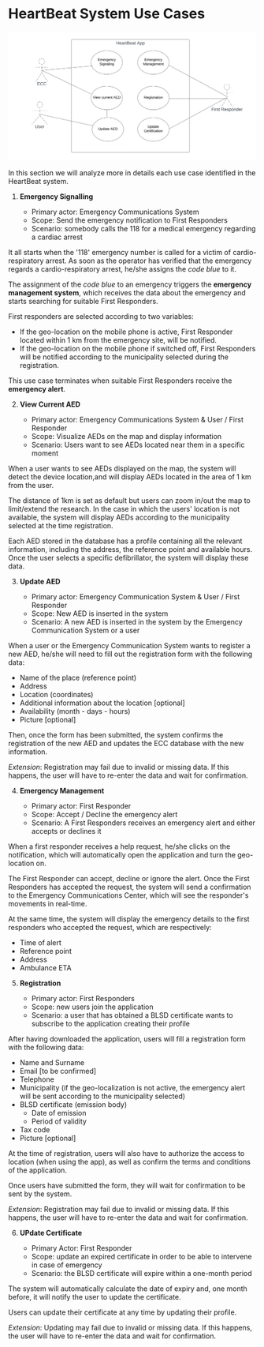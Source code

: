 # HeartBeat System Use Cases

![](use-case.png)

In this section we will analyze more in details each use case identified in the HeartBeat system.

1. **Emergency Signalling**

    - Primary actor: Emergency Communications System
    - Scope: Send the emergency notification to First Responders
    - Scenario: somebody calls the 118 for a medical emergency regarding a cardiac arrest

 It all starts when the '118' emergency number is called for a victim of cardio-respiratory arrest.
 As soon as the operator has verified that the emergency regards a cardio-respiratory arrest, he/she assigns the *code blue* to it.

 The assignment of the *code blue* to an emergency triggers the **emergency management system**, which receives the data about the emergency and starts searching for suitable First Responders.

 First responders are selected according to two variables:

 - If the geo-location on the mobile phone is active, First Responder located within 1 km from the emergency site, will be notified.
 - If the geo-location on the mobile phone if switched off, First Responders will be notified according to the municipality selected during the registration.

 This use case terminates when suitable First Responders receive the **emergency alert**.

 2. **View Current AED**

    - Primary actor: Emergency Communications System & User / First Responder
    - Scope: Visualize AEDs on the map and display information
    - Scenario: Users want to see AEDs located near them in a specific moment

When a user wants to see AEDs displayed on the map, the system will detect the device location,and will display AEDs located in the area of 1 km from the user.

The distance of 1km is set as default but users can zoom in/out the map to limit/extend the research.
In the case in which the users' location is not available, the system will display AEDs according to the municipality selected at the time registration.

Each AED stored in the database has a profile containing all the relevant information, including the address, the reference point and available hours.
Once the user selects a specific defibrillator, the system will display these data.

3. **Update AED**

    - Primary actor: Emergency Communication System & User / First Responder
    - Scope: New AED is inserted in the system
    - Scenario: A new AED is inserted in the system by the Emergency Communication System or a user

When a user or the Emergency Communication System wants to register a new AED, he/she will need to fill out the registration form with the following data:

- Name of the place (reference point)
- Address
- Location (coordinates)
- Additional information about the location [optional]
- Availability (month - days - hours)
- Picture [optional]

Then, once the form has been submitted, the system confirms the registration of the new AED and updates the ECC database with the new information.

*Extension*: Registration may fail due to invalid or missing data. If this happens, the user will have to re-enter the data and wait for confirmation.

4. **Emergency Management**

    - Primary actor: First Responder 
    - Scope: Accept / Decline the emergency alert
    - Scenario: A First Responders receives an emergency alert and either accepts or declines it

When a first responder receives a help request, he/she clicks on the notification, which will automatically open the application and turn the geo-location on.

The First Responder can accept, decline or ignore the alert.
Once the First Responders has accepted the request, the system will send a confirmation to the Emergency Communications Center, which will see the responder's movements in real-time.

At the same time, the system will display the emergency details to the first responders who accepted the request, which are respectively:

- Time of alert
- Reference point
- Address
- Ambulance ETA

5. **Registration**

    - Primary actor: First Responders
    - Scope: new users join the application
    - Scenario: a user that has obtained a BLSD certificate wants to subscribe to the application creating their profile

After having downloaded the application, users will fill a registration form with the following data:

- Name and Surname
- Email [to be confirmed]
- Telephone
- Municipality (if the geo-localization is not active, the emergency alert will be sent according to the municipality selected) 
- BLSD certificate (emission body)
    - Date of emission
    - Period of validity
- Tax code
- Picture [optional]

At the time of registration, users will also have to authorize the access to location (when using the app), as well as confirm the terms and conditions of the application.

Once users have submitted the form, they will wait for confirmation to be sent by the system.

*Extension*: Registration may fail due to invalid or missing data. If this happens, the user will have to re-enter the data and wait for confirmation.

6. **UPdate Certificate**

    - Primary Actor: First Responder
    - Scope: update an expired certificate in order to be able to intervene in case of emergency
    - Scenario: the BLSD certificate will expire within a one-month period

The system will automatically calculate the date of expiry and, one month before, it will notify the user to update the certificate.

Users can update their certificate at any time by updating their profile.

*Extension*: Updating may fail due to invalid or missing data. If this happens, the user will have to re-enter the data and wait for confirmation.






